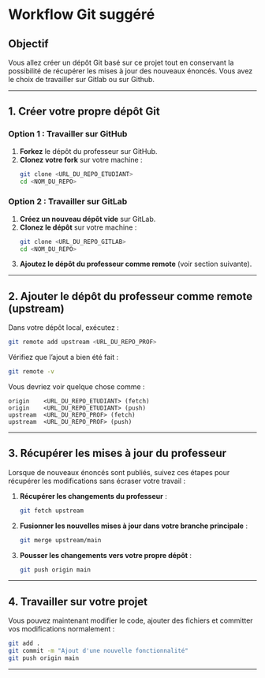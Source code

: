 # Workflow Git suggéré

## Objectif
Vous allez créer un dépôt Git basé sur ce projet tout en conservant la possibilité de récupérer les mises à jour des nouveaux énoncés. Vous avez le choix de travailler sur Gitlab ou sur Github.

---

## 1. Créer votre propre dépôt Git
### Option 1 : Travailler sur GitHub
1. **Forkez** le dépôt du professeur sur GitHub.
2. **Clonez votre fork** sur votre machine :
   ```sh
   git clone <URL_DU_REPO_ETUDIANT>
   cd <NOM_DU_REPO>
   ```

### Option 2 : Travailler sur GitLab
1. **Créez un nouveau dépôt vide** sur GitLab.
2. **Clonez le dépôt** sur votre machine :
   ```sh
   git clone <URL_DU_REPO_GITLAB>
   cd <NOM_DU_REPO>
   ```
3. **Ajoutez le dépôt du professeur comme remote** (voir section suivante).

---

## 2. Ajouter le dépôt du professeur comme remote (upstream)
Dans votre dépôt local, exécutez :
```sh
git remote add upstream <URL_DU_REPO_PROF>
```

Vérifiez que l’ajout a bien été fait :
```sh
git remote -v
```

Vous devriez voir quelque chose comme :
```
origin    <URL_DU_REPO_ETUDIANT> (fetch)
origin    <URL_DU_REPO_ETUDIANT> (push)
upstream  <URL_DU_REPO_PROF> (fetch)
upstream  <URL_DU_REPO_PROF> (push)
```

---

## 3. Récupérer les mises à jour du professeur
Lorsque de nouveaux énoncés sont publiés, suivez ces étapes pour récupérer les modifications sans écraser votre travail :

1. **Récupérer les changements du professeur** :
   ```sh
   git fetch upstream
   ```
2. **Fusionner les nouvelles mises à jour dans votre branche principale** :
   ```sh
   git merge upstream/main
   ```
3. **Pousser les changements vers votre propre dépôt** :
   ```sh
   git push origin main
   ```

---

## 4. Travailler sur votre projet
Vous pouvez maintenant modifier le code, ajouter des fichiers et committer vos modifications normalement :

```sh
git add .
git commit -m "Ajout d'une nouvelle fonctionnalité"
git push origin main
```

---